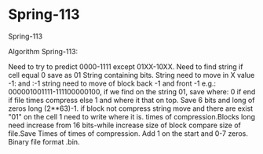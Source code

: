 # Spring-113
Spring-113

Algorithm Spring-113:

Need to try to predict 0000-1111 except 
01XX-10XX. Need to find string if cell 
equal 0 save as 01 String containing bits. 
String need to move in X value -1: and :-1
string need to move of block back -1 and 
front -1 e.g.: 000001001111-111100000100,
if we find on the string 01, save where:
0 if end if file times compress else 1 
and where it that on top. Save 6 bits and 
long of zeros long (2**63)-1. if block
not compress string  move and there are exist "01" on the cell 1 need to write where
it is. times  of compression.Blocks long need increase from 
16 bits-while increase size of block compare 
size of file.Save Times of times of compression.
Add 1 on the start and 0-7 zeros. Binary file 
format .bin.
